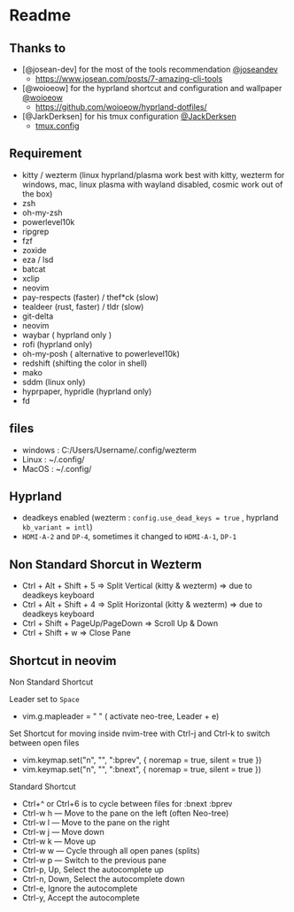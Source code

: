 # Readme

## Thanks to

- [@josean-dev] for the most of the tools recommendation [@joseandev](https://github.com/josean-dev)
  - https://www.josean.com/posts/7-amazing-cli-tools
- [@woioeow] for the hyprland shortcut and configuration and wallpaper [@woioeow](https://github.com/woioeow)
  - https://github.com/woioeow/hyprland-dotfiles/
- [@JarkDerksen] for his tmux configuration [@JackDerksen](https://github.com/JackDerksen/)
  - [tmux.config](https://github.com/JackDerksen/tmux/blob/main/tmux.conf)

## Requirement

- kitty / wezterm (linux hyprland/plasma work best with kitty, wezterm for windows, mac, linux plasma with wayland disabled, cosmic work out of the box)
- zsh
- oh-my-zsh
- powerlevel10k
- ripgrep
- fzf
- zoxide
- eza / lsd
- batcat
- xclip
- neovim
- pay-respects (faster) / thef*ck (slow)
- tealdeer (rust, faster) / tldr (slow)
- git-delta
- neovim
- waybar ( hyprland only )
- rofi (hyprland only)
- oh-my-posh ( alternative to powerlevel10k)
- redshift (shifting the color in shell)
- mako
- sddm (linux only)
- hyprpaper, hypridle (hyprland only)
- fd

## files

- windows : C:/Users/Username/.config/wezterm
- Linux : ~/.config/
- MacOS : ~/.config/

## Hyprland

- deadkeys enabled (wezterm : `config.use_dead_keys = true` , hyprland `kb_variant = intl`)
- `HDMI-A-2` and `DP-4`, sometimes it changed  to `HDMI-A-1`, `DP-1`

## Non Standard Shorcut in Wezterm

- Ctrl + Alt + Shift + 5 => Split Vertical (kitty & wezterm) => due to deadkeys keyboard
- Ctrl + Alt + Shift + 4 => Split Horizontal (kitty & wezterm) => due to deadkeys keyboard
- Ctrl + Shift + PageUp/PageDown => Scroll Up & Down
- Ctrl + Shift + w => Close Pane

## Shortcut in neovim


Non Standard Shortcut

Leader set to `Space`
- vim.g.mapleader = " " ( activate neo-tree, Leader + e)

Set Shortcut for moving inside nvim-tree with Ctrl-j and Ctrl-k to switch between open files
- vim.keymap.set("n", "<C-j>", ":bprev<CR>", { noremap = true, silent = true })
- vim.keymap.set("n", "<C-k>", ":bnext<CR>", { noremap = true, silent = true })

Standard Shortcut

- Ctrl+^ or Ctrl+6 is to cycle between files for :bnext :bprev
- Ctrl-w h — Move to the pane on the left (often Neo-tree)
- Ctrl-w l — Move to the pane on the right
- Ctrl-w j — Move down
- Ctrl-w k — Move up
- Ctrl-w w — Cycle through all open panes (splits)
- Ctrl-w p — Switch to the previous pane
- Ctrl-p, Up, Select the autocomplete up
- Ctrl-n, Down, Select the autocomplete down
- Ctrl-e, Ignore the autocomplete
- Ctrl-y, Accept the autocomplete
